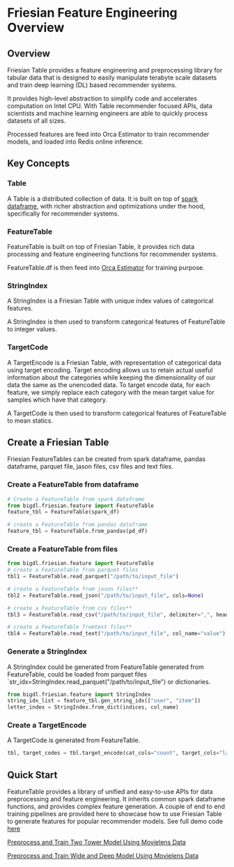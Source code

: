 # Friesian Feature Engineering Overview

## **Overview**
Friesian Table provides a feature engineering and preprocessing library for tabular data that is designed to easily manipulate terabyte scale datasets and train deep learning (DL) based recommender systems.

It provides high-level abstraction to simplify code and accelerates computation on Intel CPU. With Table recommender focused APIs, data scientists and machine learning engineers are able to quickly process datasets of all sizes.

Processed features are feed into Orca Estimator to train recommender models, and loaded into Redis online inference. 

## **Key Concepts**

### **Table**
A Table is a distributed collection of data. It is built on top of [spark dataframe](https://spark.apache.org/docs/latest/sql-programming-guide.html#datasets-and-dataframes), with richer abstraction and optimizations under the hood, specifically for recommender systems.

### **FeatureTable**
FeatureTable is built on top of Friesian Table, it provides rich data processing and feature engineering functions for recommender systems.

FeatureTable.df is then feed into [Orca Estimator](../../Orca/Overview/distributed-training-inference.md) for training purpose.

### **StringIndex**
A StringIndex is a Friesian Table with unique index values of categorical features.

A StringIndex is then used to transform categorical features of FeatureTable to integer values. 

### **TargetCode**
A TargetEncode is a Friesian Table, with representation of categorical data using target encoding. 
Target encoding allows us to retain actual useful information about the categories while keeping the dimensionality of our data the same as the unencoded data. To target encode data, for each feature, we simply replace each category with the mean target value for samples which have that category.

A TargetCode is then used to transform categorical features of FeatureTable to mean statics.

## **Create a Friesian Table**

Friesian FeatureTables can be created from spark dataframe, pandas dataframe, parquet file, jason files, csv files and text files.

### **Create a FeatureTable from dataframe**
```python
# Create a FeatureTable from spark dataframe
from bigdl.friesian.feature import FeatureTable
feature_tbl = FeatureTable(spark_df)

# create a FeatureTable from pandas dataframe
feature_tbl = FeatureTable.from_pandas(pd_df)
```

### **Create a FeatureTable from files**
```python
from bigdl.friesian.feature import FeatureTable   
# create a FeatureTable from parquet files
tbl1 = FeatureTable.read_parquet("/path/to/input_file")

# create a FeatureTable from jason files**
tbl2 = FeatureTable.read_json("/path/to/input_file", cols=None)

# create a FeatureTable from csv files**
tbl3 = FeatureTable.read_csv("/path/to/input_file", delimiter=",", header=False, names=None, dtype=None)

# create a FeatureTable fromtext files**
tbl4 = FeatureTable.read_text("/path/to/input_file", col_name="value")
```

### **Generate a StringIndex**
A StringIndex could be generated from FeatureTable generated from FeatureTable, could be loaded from parquet files `str_idx=StringIndex.read_parquet("/path/to/input_file") or dictionaries.

```python
from bigdl.friesian.feature import StringIndex
string_idx_list = feature_tbl.gen_string_idx(["user", "item"])
letter_index = StringIndex.from_dict(indices, col_name)
```

### **Create a TargetEncode**
A TargetCode is generated from FeatureTable.
```python
tbl, target_codes = tbl.target_encode(cat_cols="count", target_cols="label")
```

## **Quick Start**
FeatureTable provides a library of unified and easy-to-use APIs for data preprocessing and feature engineering. It inherits common spark dataframe functions, and provides complex feature generation.
A couple of end to end training pipelines are provided here to showcase how to use Friesian Table to generate features for popular recommender models.
See full demo code [here](https://github.com/intel-analytics/BigDL/tree/main/python/friesian/democode/)

[Preprocess and Train Two Tower Model Using Movielens Data](Train_2tower.md)

[Preprocess and Train Wide and Deep Model Using Movielens Data](Train_wnd.md)